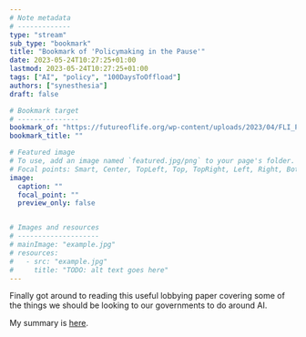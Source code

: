 ```yaml
---
# Note metadata
# -------------
type: "stream"
sub_type: "bookmark"
title: "Bookmark of 'Policymaking in the Pause'"
date: 2023-05-24T10:27:25+01:00
lastmod: 2023-05-24T10:27:25+01:00
tags: ["AI", "policy", "100DaysToOffload"]
authors: ["synesthesia"]
draft: false

# Bookmark target
# ---------------
bookmark_of: "https://futureoflife.org/wp-content/uploads/2023/04/FLI_Policymaking_In_The_Pause.pdf"
bookmark_title: ""

# Featured image
# To use, add an image named `featured.jpg/png` to your page's folder.
# Focal points: Smart, Center, TopLeft, Top, TopRight, Left, Right, BottomLeft, Bottom, BottomRight.
image:
  caption: ""
  focal_point: ""
  preview_only: false


# Images and resources
# --------------------
# mainImage: "example.jpg"
# resources:
#   - src: "example.jpg"
#     title: "TODO: alt text goes here"
---
```

Finally got around to reading this useful lobbying paper covering some of the things we should be looking to our governments to do around AI.

My summary is [here](https://garden.synesthesia.co.uk/references/Policymaking%20in%20the%20Pause). 
